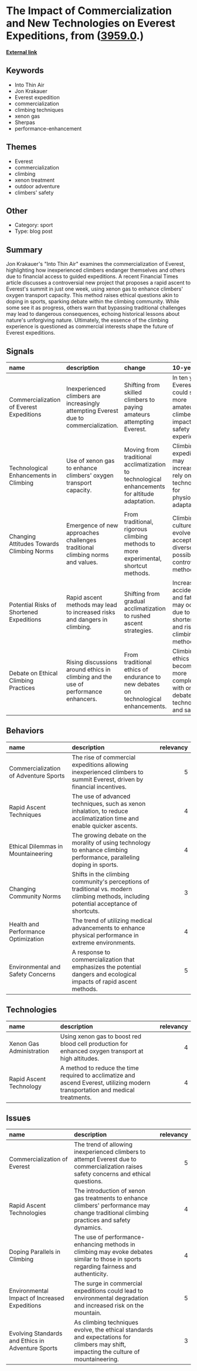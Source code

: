 # __The Impact of Commercialization and New Technologies on Everest Expeditions__, from ([3959.0](https://kghosh.substack.com/p/3959.0).)

__[External link](https://whyisthisinteresting.substack.com/p/the-extreme-everest-shortcuts-edition?publication_id=7000&post_id=155528033&isFreemail=true&r=1fskip&triedRedirect=true)__



## Keywords

* Into Thin Air
* Jon Krakauer
* Everest expedition
* commercialization
* climbing techniques
* xenon gas
* Sherpas
* performance-enhancement

## Themes

* Everest
* commercialization
* climbing
* xenon treatment
* outdoor adventure
* climbers' safety

## Other

* Category: sport
* Type: blog post

## Summary

Jon Krakauer's "Into Thin Air" examines the commercialization of Everest, highlighting how inexperienced climbers endanger themselves and others due to financial access to guided expeditions. A recent Financial Times article discusses a controversial new project that proposes a rapid ascent to Everest's summit in just one week, using xenon gas to enhance climbers' oxygen transport capacity. This method raises ethical questions akin to doping in sports, sparking debate within the climbing community. While some see it as progress, others warn that bypassing traditional challenges may lead to dangerous consequences, echoing historical lessons about nature's unforgiving nature. Ultimately, the essence of the climbing experience is questioned as commercial interests shape the future of Everest expeditions.

## Signals

| name                                      | description                                                                          | change                                                                                         | 10-year                                                                                   | driving-force                                                                                       |   relevancy |
|:------------------------------------------|:-------------------------------------------------------------------------------------|:-----------------------------------------------------------------------------------------------|:------------------------------------------------------------------------------------------|:----------------------------------------------------------------------------------------------------|------------:|
| Commercialization of Everest Expeditions  | Inexperienced climbers are increasingly attempting Everest due to commercialization. | Shifting from skilled climbers to paying amateurs attempting Everest.                          | In ten years, Everest could see more amateur climbers, impacting safety and experience.   | The demand for adventure tourism and accessible climbing experiences drives commercialization.      |           4 |
| Technological Enhancements in Climbing    | Use of xenon gas to enhance climbers' oxygen transport capacity.                     | Moving from traditional acclimatization to technological enhancements for altitude adaptation. | Climbing expeditions may increasingly rely on technology for physiological adaptation.    | Advancements in medical technology and desire for quicker summits drive this change.                |           5 |
| Changing Attitudes Towards Climbing Norms | Emergence of new approaches challenges traditional climbing norms and values.        | From traditional, rigorous climbing methods to more experimental, shortcut methods.            | Climbing culture may evolve to accept more diverse and possibly controversial methods.    | The growing influence of commercial interests and performance enhancement in sports.                |           3 |
| Potential Risks of Shortened Expeditions  | Rapid ascent methods may lead to increased risks and dangers in climbing.            | Shifting from gradual acclimatization to rushed ascent strategies.                             | Increased accidents and fatalities may occur due to shortened and risky climbing methods. | The pursuit of faster, more efficient climbing experiences drives this trend.                       |           4 |
| Debate on Ethical Climbing Practices      | Rising discussions around ethics in climbing and the use of performance enhancers.   | From traditional ethics of endurance to new debates on technological enhancements.             | Climbing ethics may become more complex, with ongoing debates on technology and safety.   | The intersection of commercialization, technology, and traditional values creates ethical dilemmas. |           4 |

## Behaviors

| name                                  | description                                                                                                                             |   relevancy |
|:--------------------------------------|:----------------------------------------------------------------------------------------------------------------------------------------|------------:|
| Commercialization of Adventure Sports | The rise of commercial expeditions allowing inexperienced climbers to summit Everest, driven by financial incentives.                   |           5 |
| Rapid Ascent Techniques               | The use of advanced techniques, such as xenon inhalation, to reduce acclimatization time and enable quicker ascents.                    |           4 |
| Ethical Dilemmas in Mountaineering    | The growing debate on the morality of using technology to enhance climbing performance, paralleling doping in sports.                   |           4 |
| Changing Community Norms              | Shifts in the climbing community's perceptions of traditional vs. modern climbing methods, including potential acceptance of shortcuts. |           3 |
| Health and Performance Optimization   | The trend of utilizing medical advancements to enhance physical performance in extreme environments.                                    |           4 |
| Environmental and Safety Concerns     | A response to commercialization that emphasizes the potential dangers and ecological impacts of rapid ascent methods.                   |           5 |

## Technologies

| name                     | description                                                                                                                     |   relevancy |
|:-------------------------|:--------------------------------------------------------------------------------------------------------------------------------|------------:|
| Xenon Gas Administration | Using xenon gas to boost red blood cell production for enhanced oxygen transport at high altitudes.                             |           4 |
| Rapid Ascent Technology  | A method to reduce the time required to acclimatize and ascend Everest, utilizing modern transportation and medical treatments. |           4 |

## Issues

| name                                              | description                                                                                                                              |   relevancy |
|:--------------------------------------------------|:-----------------------------------------------------------------------------------------------------------------------------------------|------------:|
| Commercialization of Everest                      | The trend of allowing inexperienced climbers to attempt Everest due to commercialization raises safety concerns and ethical questions.   |           5 |
| Rapid Ascent Technologies                         | The introduction of xenon gas treatments to enhance climbers' performance may change traditional climbing practices and safety dynamics. |           4 |
| Doping Parallels in Climbing                      | The use of performance-enhancing methods in climbing may evoke debates similar to those in sports regarding fairness and authenticity.   |           4 |
| Environmental Impact of Increased Expeditions     | The surge in commercial expeditions could lead to environmental degradation and increased risk on the mountain.                          |           5 |
| Evolving Standards and Ethics in Adventure Sports | As climbing techniques evolve, the ethical standards and expectations for climbers may shift, impacting the culture of mountaineering.   |           3 |
